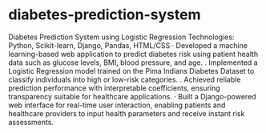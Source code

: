 # diabetes-prediction-system
Diabetes Prediction System using Logistic Regression
Technologies: Python, Scikit-learn, Django, Pandas, HTML/CSS
· Developed a machine learning-based web application to predict diabetes risk using patient
health data such as glucose levels, BMI, blood pressure, and age.
. Implemented a Logistic Regression model trained on the Pima Indians Diabetes Dataset to
classify individuals into high or low-risk categories.
. Achieved reliable prediction performance with interpretable coefficients, ensuring
transparency suitable for healthcare applications.
· Built a Django-powered web interface for real-time user interaction, enabling patients and
healthcare providers to input health parameters and receive instant risk assessments.
